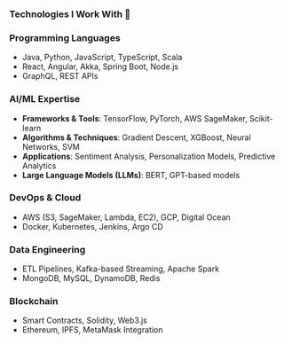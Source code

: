 ### Technologies I Work With 🚀
### Programming Languages
- Java, Python, JavaScript, TypeScript, Scala
- React, Angular, Akka, Spring Boot, Node.js
- GraphQL, REST APIs

### AI/ML Expertise
- **Frameworks & Tools**: TensorFlow, PyTorch, AWS SageMaker, Scikit-learn
- **Algorithms & Techniques**: Gradient Descent, XGBoost, Neural Networks, SVM
- **Applications**: Sentiment Analysis, Personalization Models, Predictive Analytics
- **Large Language Models (LLMs)**: BERT, GPT-based models

### DevOps & Cloud
- AWS (S3, SageMaker, Lambda, EC2), GCP, Digital Ocean
- Docker, Kubernetes, Jenkins, Argo CD

### Data Engineering
- ETL Pipelines, Kafka-based Streaming, Apache Spark
- MongoDB, MySQL, DynamoDB, Redis

### Blockchain
- Smart Contracts, Solidity, Web3.js
- Ethereum, IPFS, MetaMask Integration
